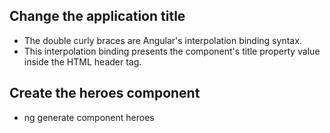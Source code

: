 ## Change the application title
 - The double curly braces are Angular's interpolation binding syntax. 
 - This interpolation binding presents the component's title property value inside the HTML header tag.
## Create the heroes component
 - ng generate component heroes

<!--stackedit_data:
eyJoaXN0b3J5IjpbLTQ1ODM0MTQ1OCwtNzU3MjE0Nzg4XX0=
-->
